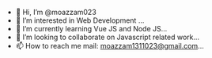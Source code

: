 - 👋 Hi, I’m @moazzam023
- 👀 I’m interested in Web Development ...
- 🌱 I’m currently learning Vue JS and Node JS...
- 💞️ I’m looking to collaborate on Javascript related work...
- 📫 How to reach me mail: moazzam1311023@gmail.com...

<!---
moazzam023/moazzam023 is a ✨ special ✨ repository because its `README.md` (this file) appears on your GitHub profile.
You can click the Preview link to take a look at your changes.
--->
